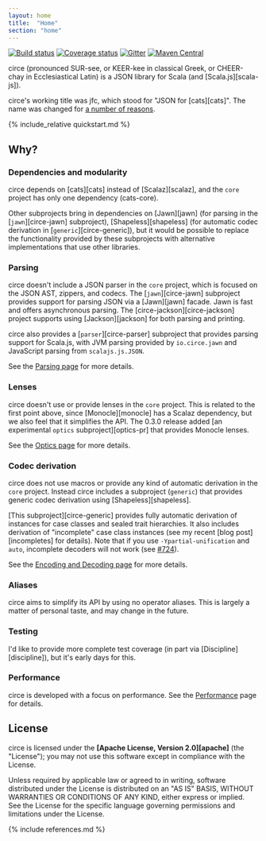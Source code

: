 ```yaml
---
layout: home
title:  "Home"
section: "home"
---
```


[![Build status](https://img.shields.io/travis/circe/circe/master.svg)](https://travis-ci.org/circe/circe)
[![Coverage status](https://img.shields.io/codecov/c/github/circe/circe/master.svg)](https://codecov.io/github/circe/circe)
[![Gitter](https://img.shields.io/badge/gitter-join%20chat-green.svg)](https://gitter.im/circe/circe)
[![Maven Central](https://img.shields.io/maven-central/v/io.circe/circe-core_2.13.svg)](https://maven-badges.herokuapp.com/maven-central/io.circe/circe-core_2.13)

circe (pronounced SUR-see, or KEER-kee in classical Greek, or CHEER-chay in Ecclesiastical Latin) is
a JSON library for Scala (and [Scala.js][scala-js]).

circe's working title was jfc, which stood for "JSON for [cats][cats]". The name was changed for
[a number of reasons](https://github.com/circe/circe/issues/11).

<a name="quick-start"></a>

{% include_relative quickstart.md %}

## Why?

### Dependencies and modularity

circe depends on [cats][cats] instead of [Scalaz][scalaz], and the `core` project has only one
dependency (cats-core).

Other subprojects bring in dependencies on [Jawn][jawn] (for parsing in the [`jawn`][circe-jawn]
subproject), [Shapeless][shapeless] (for automatic codec derivation in [`generic`][circe-generic]),
but it would be possible to replace the functionality provided by these subprojects with alternative
implementations that use other libraries.

### Parsing

circe doesn't include a JSON parser in the `core` project, which is focused on the JSON AST, zippers,
and codecs. The [`jawn`][circe-jawn] subproject provides support for parsing JSON via a [Jawn][jawn]
facade. Jawn is fast and offers asynchronous parsing. The [circe-jackson][circe-jackson] project supports using
[Jackson][jackson] for both parsing and printing.

circe also provides a [`parser`][circe-parser] subproject that provides parsing support for Scala.js,
with JVM parsing provided by `io.circe.jawn` and JavaScript parsing from `scalajs.js.JSON`.

See the [Parsing page](parsing.html) for more details.

### Lenses

circe doesn't use or provide lenses in the `core` project. This is related to the first point above,
since [Monocle][monocle] has a Scalaz dependency, but we also feel that it simplifies the API. The
0.3.0 release added [an experimental `optics` subproject][optics-pr] that provides Monocle lenses.

See the [Optics page](optics.html) for more details.

### Codec derivation

circe does not use macros or provide any kind of automatic derivation in the `core` project. Instead 
circe includes a subproject (`generic`) that provides generic codec derivation using
[Shapeless][shapeless].

[This subproject][circe-generic] provides fully automatic derivation of instances for
case classes and sealed trait hierarchies. It also includes derivation of "incomplete" case class
instances (see my recent [blog post][incompletes] for details). Note that if you use
`-Ypartial-unification` and `auto`, incomplete decoders will not work (see
[#724](https://github.com/circe/circe/pull/724)).

See the [Encoding and Decoding page](codec.html) for more details.

### Aliases

circe aims to simplify its API by using no operator aliases. This is largely a matter of
personal taste, and may change in the future.

### Testing

I'd like to provide more complete test coverage (in part via [Discipline][discipline]), but it's
early days for this.

### Performance

circe is developed with a focus on performance. See the [Performance](performance.html) page for
details.

## License

circe is licensed under the **[Apache License, Version 2.0][apache]** (the
"License"); you may not use this software except in compliance with the License.

Unless required by applicable law or agreed to in writing, software
distributed under the License is distributed on an "AS IS" BASIS,
WITHOUT WARRANTIES OR CONDITIONS OF ANY KIND, either express or implied.
See the License for the specific language governing permissions and
limitations under the License.

{% include references.md %}
